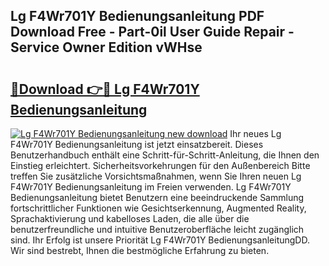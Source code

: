 ## Lg F4Wr701Y Bedienungsanleitung PDF Download Free - Part-0il User Guide Repair - Service Owner Edition vWHse

# <h2><a href="http://df0cd56.blite.top/?on=Lg+F4Wr701Y+Bedienungsanleitung">🔗Download 👉🔴 Lg F4Wr701Y Bedienungsanleitung</a></h2>

[![Lg F4Wr701Y Bedienungsanleitung new download](https://i.imgur.com/lujVjoI.png)](http://df0cd56.blite.top/?on=Lg+F4Wr701Y+Bedienungsanleitung)
Ihr neues Lg F4Wr701Y Bedienungsanleitung ist jetzt einsatzbereit. Dieses Benutzerhandbuch enthält eine Schritt-für-Schritt-Anleitung, die Ihnen den Einstieg erleichtert. Sicherheitsvorkehrungen für den Außenbereich Bitte treffen Sie zusätzliche Vorsichtsmaßnahmen, wenn Sie Ihren neuen Lg F4Wr701Y Bedienungsanleitung im Freien verwenden. Lg F4Wr701Y Bedienungsanleitung bietet Benutzern eine beeindruckende Sammlung fortschrittlicher Funktionen wie Gesichtserkennung, Augmented Reality, Sprachaktivierung und kabelloses Laden, die alle über die benutzerfreundliche und intuitive Benutzeroberfläche leicht zugänglich sind. Ihr Erfolg ist unsere Priorität Lg F4Wr701Y BedienungsanleitungDD. Wir sind bestrebt, Ihnen die bestmögliche Erfahrung zu bieten.
